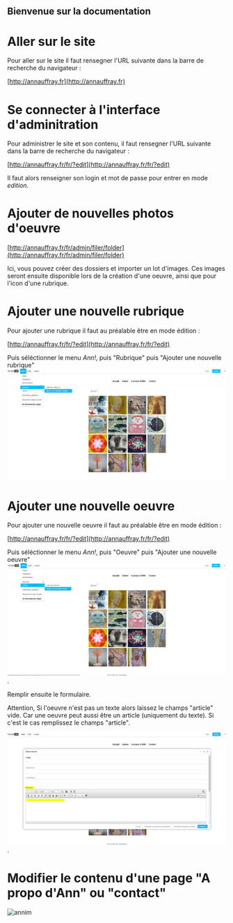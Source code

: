 Bienvenue sur la documentation
---------

# Aller sur le site 

Pour aller sur le site il faut rensegner l'URL suivante dans la barre de recherche du navigateur :

[http://annauffray.fr](http://annauffray.fr) 

# Se connecter à l'interface d'adminitration

Pour administrer le site et son contenu, il faut rensegner l'URL suivante dans la barre de recherche du navigateur :

[http://annauffray.fr/fr/?edit](http://annauffray.fr/fr/?edit)

Il faut alors renseigner son login et mot de passe pour entrer en mode *edition*.


# Ajouter de nouvelles photos d'oeuvre
 
[http://annauffray.fr/fr/admin/filer/folder](http://annauffray.fr/fr/admin/filer/folder)

Ici, vous pouvez créer des dossiers et importer un lot d'images. Ces images seront ensuite disponible lors de la création d'une oeuvre, ainsi que pour l'icon d'une rubrique.

# Ajouter une nouvelle rubrique

Pour ajouter une rubrique il faut au préalable être en mode édition :

[http://annauffray.fr/fr/?edit](http://annauffray.fr/fr/?edit)

Puis séléctionner le menu *Ann!*, puis "Rubrique" puis "Ajouter une nouvelle rubrique"
![capture](capture_ecran/add_rubrique.JPG) 

# Ajouter une nouvelle oeuvre

Pour ajouter une nouvelle oeuvre il faut au préalable être en mode édition :

[http://annauffray.fr/fr/?edit](http://annauffray.fr/fr/?edit)

Puis séléctionner le menu *Ann!*, puis "Oeuvre" puis "Ajouter une nouvelle oeuvre"
![capture](capture_ecran/add_oeuvre.JPG).

Remplir ensuite le formulaire. 

Attention, 
Si l'oeuvre n'est pas un texte alors laissez le champs "article" vide.
Car une oeuvre peut aussi être un article (uniquement du texte). 
Si c'est le cas remplissez le champs "article". 

![capture](capture_ecran/add_oeuvre_article.JPG).

# Modifier le contenu d'une page "A propo d'Ann" ou "contact"

![annim](gif_annim/modify_page.gif)
